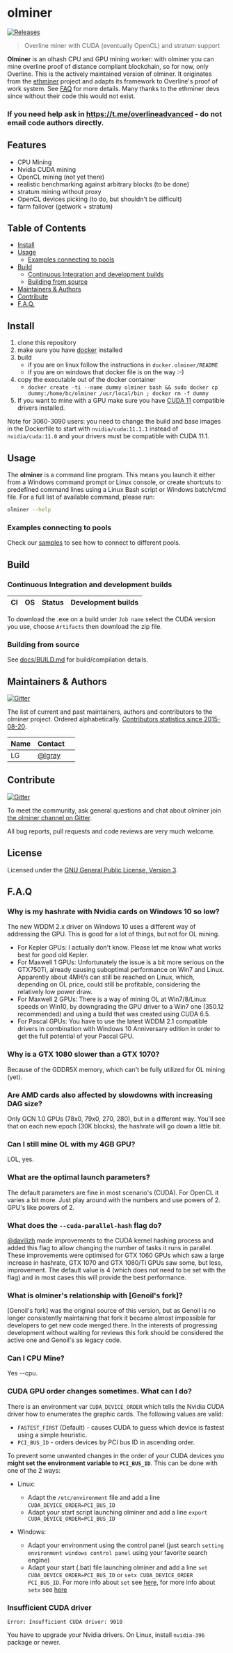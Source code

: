 # olminer

[![Releases](https://img.shields.io/github/downloads/overline-mining/olminer/total.svg)][Releases]

> Overline miner with CUDA (eventually OpenCL) and stratum support

**Olminer** is an olhash CPU and GPU mining worker: with olminer you can mine overline proof of distance compliant blockchain, so for now, only Overline. This is the actively maintained version of olminer. It originates from the [ethminer](https://github.com/ethereum-mining/ethminer) project and adapts its framework to Overline's proof of work system. See [FAQ](#faq) for more details. Many thanks to the ethminer devs since without their code this would not exist.

### If you need help ask in https://t.me/overlineadvanced - do not email code authors directly.

## Features

* CPU Mining
* Nvidia CUDA mining
* OpenCL mining (not yet there)
* realistic benchmarking against arbitrary blocks (to be done)
* stratum mining without proxy
* OpenCL devices picking (to do, but shouldn't be difficult)
* farm failover (getwork + stratum)


## Table of Contents

* [Install](#install)
* [Usage](#usage)
    * [Examples connecting to pools](#examples-connecting-to-pools)
* [Build](#build)
    * [Continuous Integration and development builds](#continuous-integration-and-development-builds)
    * [Building from source](#building-from-source)
* [Maintainers & Authors](#maintainers--authors)
* [Contribute](#contribute)
* [F.A.Q.](#faq)


## Install

1. clone this repository
2. make sure you have [docker](https://docs.docker.com/get-docker/) installed
3. build
    * if you are on linux follow the instructions in `docker.olminer/README`
    * if you are on windows that docker file is on the way :-)
4. copy the executable out of the docker container
    * `docker create -ti --name dummy olminer bash && sudo docker cp dummy:/home/bc/olminer /usr/local/bin ; docker rm -f dummy`
5. If you want to mine with a GPU make sure you have [CUDA 11](https://docs.nvidia.com/deploy/cuda-compatibility/index.html#support-hardware) compatible drivers installed.

Note for 3060-3090 users: you need to change the build and base images in the Dockerfile to start with `nvidia/cuda:11.1.1` instead of `nvidia/cuda:11.0` and your drivers must be compatible with CUDA 11.1.

## Usage

The **olminer** is a command line program. This means you launch it either
from a Windows command prompt or Linux console, or create shortcuts to
predefined command lines using a Linux Bash script or Windows batch/cmd file.
For a full list of available command, please run:

```sh
olminer --help
```

### Examples connecting to pools

Check our [samples](docs/POOL_EXAMPLES_OL.md) to see how to connect to different pools.

## Build

### Continuous Integration and development builds

| CI            | OS            | Status  | Development builds |
| ------------- | ------------- | -----   | -----------------  |


To download the .exe on a build under `Job name` select the CUDA version you use, choose `Artifacts` then download the zip file.

### Building from source

See [docs/BUILD.md](docs/BUILD.md) for build/compilation details.

## Maintainers & Authors

[![Gitter](https://img.shields.io/gitter/room/overline-mining/olminer.svg)][Gitter]

The list of current and past maintainers, authors and contributors to the olminer project.
Ordered alphabetically. [Contributors statistics since 2015-08-20].

| Name                  | Contact                                                      |     |
| --------------------- | ------------------------------------------------------------ | --- |
| LG      | [@lgray](https://github.com/lgray)       |     |


## Contribute

[![Gitter](https://img.shields.io/gitter/room/overline-mining/olminer.svg)][Gitter]

To meet the community, ask general questions and chat about olminer join [the olminer channel on Gitter][Gitter].

All bug reports, pull requests and code reviews are very much welcome.


## License

Licensed under the [GNU General Public License, Version 3](LICENSE).


## F.A.Q

### Why is my hashrate with Nvidia cards on Windows 10 so low?

The new WDDM 2.x driver on Windows 10 uses a different way of addressing the GPU. This is good for a lot of things, but not for OL mining.

* For Kepler GPUs: I actually don't know. Please let me know what works best for good old Kepler.
* For Maxwell 1 GPUs: Unfortunately the issue is a bit more serious on the GTX750Ti, already causing suboptimal performance on Win7 and Linux. Apparently about 4MH/s can still be reached on Linux, which, depending on OL price, could still be profitable, considering the relatively low power draw.
* For Maxwell 2 GPUs: There is a way of mining OL at Win7/8/Linux speeds on Win10, by downgrading the GPU driver to a Win7 one (350.12 recommended) and using a build that was created using CUDA 6.5.
* For Pascal GPUs: You have to use the latest WDDM 2.1 compatible drivers in combination with Windows 10 Anniversary edition in order to get the full potential of your Pascal GPU.

### Why is a GTX 1080 slower than a GTX 1070?

Because of the GDDR5X memory, which can't be fully utilized for OL mining (yet).

### Are AMD cards also affected by slowdowns with increasing DAG size?

Only GCN 1.0 GPUs (78x0, 79x0, 270, 280), but in a different way. You'll see that on each new epoch (30K blocks), the hashrate will go down a little bit.

### Can I still mine OL with my 4GB GPU?

LOL, yes.

### What are the optimal launch parameters?

The default parameters are fine in most scenario's (CUDA). For OpenCL it varies a bit more. Just play around with the numbers and use powers of 2. GPU's like powers of 2.

### What does the `--cuda-parallel-hash` flag do?

[@davilizh](https://github.com/davilizh) made improvements to the CUDA kernel hashing process and added this flag to allow changing the number of tasks it runs in parallel. These improvements were optimised for GTX 1060 GPUs which saw a large increase in hashrate, GTX 1070 and GTX 1080/Ti GPUs saw some, but less, improvement. The default value is 4 (which does not need to be set with the flag) and in most cases this will provide the best performance.

### What is olminer's relationship with [Genoil's fork]?

[Genoil's fork] was the original source of this version, but as Genoil is no longer consistently maintaining that fork it became almost impossible for developers to get new code merged there. In the interests of progressing development without waiting for reviews this fork should be considered the active one and Genoil's as legacy code.

### Can I CPU Mine?

Yes --cpu.

### CUDA GPU order changes sometimes. What can I do?

There is an environment var `CUDA_DEVICE_ORDER` which tells the Nvidia CUDA driver how to enumerates the graphic cards.
The following values are valid:

* `FASTEST_FIRST` (Default) - causes CUDA to guess which device is fastest using a simple heuristic.
* `PCI_BUS_ID` - orders devices by PCI bus ID in ascending order.

To prevent some unwanted changes in the order of your CUDA devices you **might set the environment variable to `PCI_BUS_ID`**.
This can be done with one of the 2 ways:

* Linux:
    * Adapt the `/etc/environment` file and add a line `CUDA_DEVICE_ORDER=PCI_BUS_ID`
    * Adapt your start script launching olminer and add a line `export CUDA_DEVICE_ORDER=PCI_BUS_ID`

* Windows:
    * Adapt your environment using the control panel (just search `setting environment windows control panel` using your favorite search engine)
    * Adapt your start (.bat) file launching olminer and add a line `set CUDA_DEVICE_ORDER=PCI_BUS_ID` or `setx CUDA_DEVICE_ORDER PCI_BUS_ID`. For more info about `set` see [here](https://docs.microsoft.com/en-us/windows-server/administration/windows-commands/set_1), for more info about `setx` see [here](https://docs.microsoft.com/en-us/windows-server/administration/windows-commands/setx)

### Insufficient CUDA driver

```text
Error: Insufficient CUDA driver: 9010
```

You have to upgrade your Nvidia drivers. On Linux, install `nvidia-396` package or newer.


[Amazon S3 is needed]: https://docs.travis-ci.com/user/uploading-artifacts/
[Contributors statistics since 2015-08-20]: https://github.com/overline-mining/olminer/graphs/contributors?from=2015-08-20
[Gitter]: https://gitter.im/overline-mining/olminer
[Releases]: https://github.com/overline-mining/olminer
